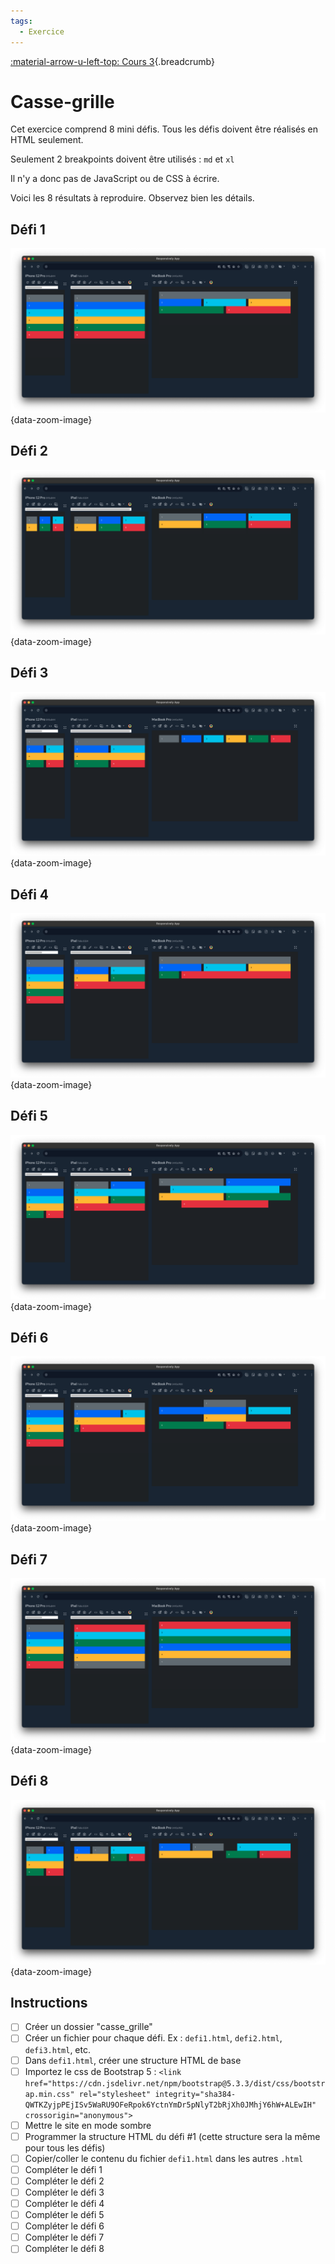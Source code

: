 ```yaml
---
tags:
  - Exercice
---
```


[:material-arrow-u-left-top: Cours 3](../cours03.md){.breadcrumb}

# Casse-grille

Cet exercice comprend 8 mini défis. Tous les défis doivent être réalisés en HTML seulement.

Seulement 2 breakpoints doivent être utilisés : `md` et `xl`

Il n'y a donc pas de JavaScript ou de CSS à écrire.

Voici les 8 résultats à reproduire. Observez bien les détails.

## Défi 1

![](../assets/images/ex-grid-1.png){data-zoom-image}

## Défi 2

![](../assets/images/ex-grid-2.png){data-zoom-image}

## Défi 3

![](../assets/images/ex-grid-3.png){data-zoom-image}

## Défi 4

![](../assets/images/ex-grid-4.png){data-zoom-image}

## Défi 5

![](../assets/images/ex-grid-5.png){data-zoom-image}

## Défi 6

![](../assets/images/ex-grid-6.png){data-zoom-image}

## Défi 7

![](../assets/images/ex-grid-7.png){data-zoom-image}

## Défi 8

![](../assets/images/ex-grid-8.png){data-zoom-image}

## Instructions

- [ ] Créer un dossier "casse_grille"
- [ ] Créer un fichier pour chaque défi. Ex : `defi1.html`, `defi2.html`, `defi3.html`, etc.
- [ ] Dans `defi1.html`, créer une structure HTML de base
- [ ] Importez le css de Bootstrap 5 : `<link href="https://cdn.jsdelivr.net/npm/bootstrap@5.3.3/dist/css/bootstrap.min.css" rel="stylesheet" integrity="sha384-QWTKZyjpPEjISv5WaRU9OFeRpok6YctnYmDr5pNlyT2bRjXh0JMhjY6hW+ALEwIH" crossorigin="anonymous">
`
- [ ] Mettre le site en mode sombre
- [ ] Programmer la structure HTML du défi #1 (cette structure sera la même pour tous les défis)
- [ ] Copier/coller le contenu du fichier `defi1.html` dans les autres `.html`
- [ ] Compléter le défi 1
- [ ] Compléter le défi 2
- [ ] Compléter le défi 3
- [ ] Compléter le défi 4
- [ ] Compléter le défi 5
- [ ] Compléter le défi 6
- [ ] Compléter le défi 7
- [ ] Compléter le défi 8
